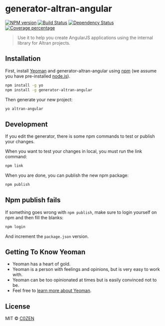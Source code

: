 # generator-altran-angular 
[![NPM version][npm-image]][npm-url] [![Build Status][travis-image]][travis-url] [![Dependency Status][daviddm-image]][daviddm-url] [![Coverage percentage][coveralls-image]][coveralls-url]
> Use it to help you create AngularJS applications using the internal library for Altran projects.

## Installation

First, install [Yeoman](http://yeoman.io) and generator-altran-angular using [npm](https://www.npmjs.com/) (we assume you have pre-installed [node.js](https://nodejs.org/)).

```bash
npm install -g yo
npm install -g generator-altran-angular
```

Then generate your new project:

```bash
yo altran-angular
```

## Development

If you edit the generator, there is some npm commands to test or publish your changes.

When you want to test your changes in local, you must run the link command:

```bash
npm link
```

When you are done, you can publish the new npm package:

```bash
npm publish
```

## Npm publish fails

If something goes wrong with `npm publish`, make sure to login yourself on npm and then fill the blanks:

```bash
npm login
```

And increment the `package.json` version.

## Getting To Know Yeoman

 * Yeoman has a heart of gold.
 * Yeoman is a person with feelings and opinions, but is very easy to work with.
 * Yeoman can be too opinionated at times but is easily convinced not to be.
 * Feel free to [learn more about Yeoman](http://yeoman.io/).

## License

MIT © [C0ZEN](www.geoffreytestelin.comgeoffreytestelin.com)

[npm-image]: https://badge.fury.io/js/generator-altran-angular.svg
[npm-url]: https://npmjs.org/package/generator-altran-angular
[travis-image]: https://travis-ci.org/C0ZEN/generator-altran-angular.svg?branch=master
[travis-url]: https://travis-ci.org/C0ZEN/generator-altran-angular
[daviddm-image]: https://david-dm.org/C0ZEN/generator-altran-angular.svg?theme=shields.io
[daviddm-url]: https://david-dm.org/C0ZEN/generator-altran-angular
[coveralls-image]: https://coveralls.io/repos/C0ZEN/generator-altran-angular/badge.svg
[coveralls-url]: https://coveralls.io/r/C0ZEN/generator-altran-angular
